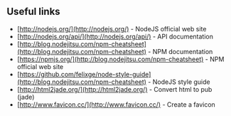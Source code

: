 ## Useful links 

*   [http://nodejs.org/](http://nodejs.org/) - NodeJS official web site
*    [http://nodejs.org/api/](http://nodejs.org/api/) - API documentation
*   [http://blog.nodejitsu.com/npm-cheatsheet](http://blog.nodejitsu.com/npm-cheatsheet) - NPM documentation
*    [https://npmjs.org/](http://blog.nodejitsu.com/npm-cheatsheet) - NPM official web site
*    [https://github.com/felixge/node-style-guide](http://blog.nodejitsu.com/npm-cheatsheet) - NodeJS style guide
*    [http://html2jade.org/](http://html2jade.org/) - Convert html to pub (jade)
*   [http://www.favicon.cc/](http://www.favicon.cc/) - Create a favicon